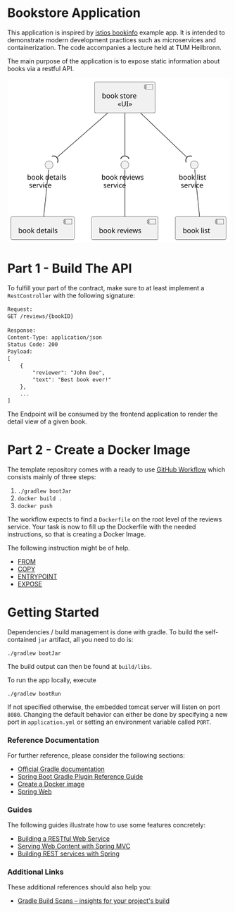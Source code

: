 # Bookstore Application

This application is inspired by [istios bookinfo](https://istio.io/latest/docs/examples/bookinfo/) example app.
It is intended to demonstrate modern development practices such as microservices and containerization. The code accompanies a lecture held at TUM Heilbronn.

The main purpose of the application is to expose static information about books via a restful API.

![](../docs/component.svg)

# Part 1 - Build The API

To fulfill your part of the contract, make sure to at least implement a `RestController` with the following signature:

```
Request:
GET /reviews/{bookID}

Response:
Content-Type: application/json
Status Code: 200
Payload:
[
    {
        "reviewer": "John Doe",
        "text": "Best book ever!"
    },
    ...
]
```

The Endpoint will be consumed by the frontend application to render the detail view of a given book.

# Part 2 - Create a Docker Image

The template repository comes with a ready to use [GitHub Workflow](../.github/workflows/build-push.yml) which consists
mainly of three steps:

1. `./gradlew bootJar`
2. `docker build .`
3. `docker push`

The workflow expects to find a `Dockerfile` on the root level of the reviews service. Your task is now to fill up the Dockerfile
with the needed instructions, so that is creating a Docker Image.

The following instruction might be of help.

* [FROM](https://docs.docker.com/engine/reference/builder/#from)
* [COPY](https://docs.docker.com/engine/reference/builder/#copy)
* [ENTRYPOINT](https://docs.docker.com/engine/reference/builder/#entrypoint)
* [EXPOSE](https://docs.docker.com/engine/reference/builder/#expose)

# Getting Started

Dependencies / build management is done with gradle. To build the self-contained `jar` artifact, all you need to do is:
```
./gradlew bootJar
```
The build output can then be found at `build/libs`.

To run the app locally, execute

```
./gradlew bootRun
```
If not specified otherwise, the embedded tomcat server will listen on port `8080`. Changing the default behavior can either be done by specifying a new port in `application.yml` or setting an environment variable called `PORT`.


### Reference Documentation
For further reference, please consider the following sections:

* [Official Gradle documentation](https://docs.gradle.org)
* [Spring Boot Gradle Plugin Reference Guide](https://docs.spring.io/spring-boot/docs/3.0.4/gradle-plugin/reference/html/)
* [Create a Docker image](https://spring.io/guides/topicals/spring-boot-docker/)
* [Spring Web](https://docs.spring.io/spring-boot/docs/3.0.4/reference/htmlsingle/#web)

### Guides
The following guides illustrate how to use some features concretely:

* [Building a RESTful Web Service](https://spring.io/guides/gs/rest-service/)
* [Serving Web Content with Spring MVC](https://spring.io/guides/gs/serving-web-content/)
* [Building REST services with Spring](https://spring.io/guides/tutorials/rest/)

### Additional Links
These additional references should also help you:

* [Gradle Build Scans – insights for your project's build](https://scans.gradle.com#gradle)

